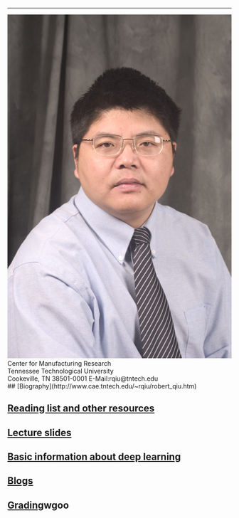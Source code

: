 ---
<div class="speaker-wrap">
<div class="speakerphoto">
<img src="assets/img/qiu_hdsht1_2004.jpg">
</div>
<div class="card">
<a class="talkdate" >Center for Manufacturing Research</a> <br>
<span class="speaker">Tennessee Technological University</span> <br>
<span class="speakerposition">Cookeville, TN 38501-0001</span>
<span class="speakerposition">E-Mail:rqiu@tntech.edu</span>
</div>
</div>
## [Biography](http://www.cae.tntech.edu/~rqiu/robert_qiu.htm)

## [Reading list and other resources](readings)

## [Lecture slides](lecture_slides)    

## [Basic information about deep learning](basicinfo)    

## [Blogs](blogs)

## [Grading](grading)wgoo
